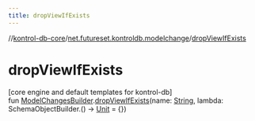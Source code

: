 ```yaml
---
title: dropViewIfExists
---
```

//[kontrol-db-core](../../index.html)/[net.futureset.kontroldb.modelchange](index.html)/[dropViewIfExists](drop-view-if-exists.html)



# dropViewIfExists



[core engine and default templates for kontrol-db]\
fun [ModelChangesBuilder](../net.futureset.kontroldb.dsl/-model-changes-builder/index.html).[dropViewIfExists](drop-view-if-exists.html)(name: [String](https://kotlinlang.org/api/latest/jvm/stdlib/kotlin/-string/index.html), lambda: SchemaObjectBuilder.() -&gt; [Unit](https://kotlinlang.org/api/latest/jvm/stdlib/kotlin/-unit/index.html) = {})





